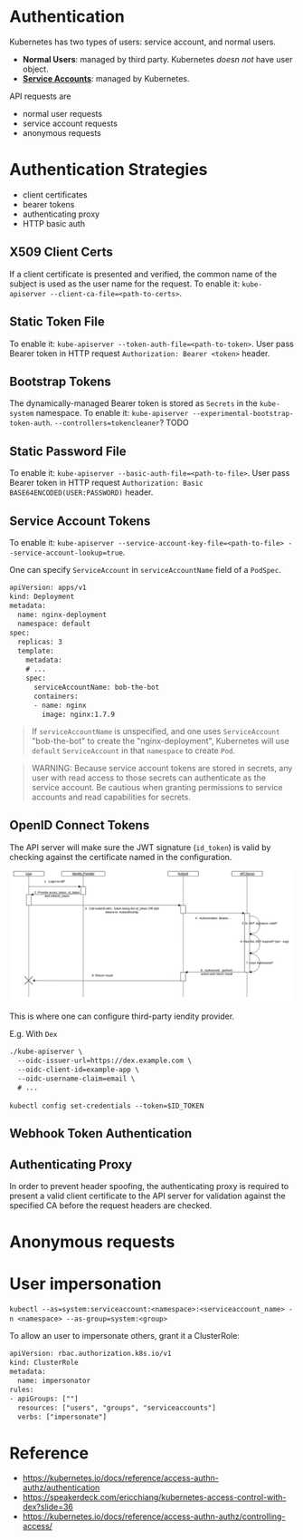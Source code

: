 # Authentication

Kubernetes has two types of users: service account, and normal users.

* **Normal Users**: managed by third party. Kubernetes *doesn not* have user object.
* **[Service Accounts](../../object/serviceaccount/README.md)**: managed by Kubernetes.

API requests are

* normal user requests
* service account requests
* anonymous requests


# Authentication Strategies

* client certificates
* bearer tokens
* authenticating proxy
* HTTP basic auth


## X509 Client Certs

If a client certificate is presented and verified, the common name of the subject is used as the user name for the request. To enable it:
`kube-apiserver --client-ca-file=<path-to-certs>`.


## Static Token File

To enable it: `kube-apiserver --token-auth-file=<path-to-token>`. User pass Bearer token in HTTP request `Authorization: Bearer <token>` header.


## Bootstrap Tokens

The dynamically-managed Bearer token is stored as `Secrets` in the `kube-system` namespace. To enable it: `kube-apiserver --experimental-bootstrap-token-auth`.
`--controllers=tokencleaner`? TODO


## Static Password File

To enable it: `kube-apiserver --basic-auth-file=<path-to-file>`. User pass Bearer token in HTTP request `Authorization: Basic BASE64ENCODED(USER:PASSWORD)` header.


## Service Account Tokens

To enable it: `kube-apiserver --service-account-key-file=<path-to-file> --service-account-lookup=true`.

One can specify `ServiceAccount` in `serviceAccountName` field of a `PodSpec`.

```
apiVersion: apps/v1
kind: Deployment
metadata:
  name: nginx-deployment
  namespace: default
spec:
  replicas: 3
  template:
    metadata:
    # ...
    spec:
      serviceAccountName: bob-the-bot
      containers:
      - name: nginx
        image: nginx:1.7.9
```

> If `serviceAccountName` is unspecified, and one uses `ServiceAccount` "bob-the-bot" to create the "nginx-deployment", Kubernetes will use `default` `ServiceAccount` in that `namespace` to create `Pod`.

> WARNING: Because service account tokens are stored in secrets, any user with read access to those secrets can authenticate as the service account. Be cautious when granting permissions to service accounts and read capabilities for secrets.


## OpenID Connect Tokens

The API server will make sure the JWT signature (`id_token`) is valid by checking against the certificate named in the configuration.

![image](k8s_oidc_login.svg)

This is where one can configure third-party iendity provider.

E.g. With `Dex`
```
./kube-apiserver \
  --oidc-issuer-url=https://dex.example.com \
  --oidc-client-id=example-app \
  --oidc-username-claim=email \
  # ...

kubectl config set-credentials --token=$ID_TOKEN
```

## Webhook Token Authentication


## Authenticating Proxy

In order to prevent header spoofing, the authenticating proxy is required to present a valid client certificate to the API server for validation against the specified CA before the request headers are checked.


# Anonymous requests


# User impersonation

`kubectl --as=system:serviceaccount:<namespace>:<serviceaccount_name> -n <namespace> --as-group=system:<group>`

To allow an user to impersonate others, grant it a ClusterRole:

```
apiVersion: rbac.authorization.k8s.io/v1
kind: ClusterRole
metadata:
  name: impersonator
rules:
- apiGroups: [""]
  resources: ["users", "groups", "serviceaccounts"]
  verbs: ["impersonate"]
```

# Reference

* https://kubernetes.io/docs/reference/access-authn-authz/authentication
* https://speakerdeck.com/ericchiang/kubernetes-access-control-with-dex?slide=36
* https://kubernetes.io/docs/reference/access-authn-authz/controlling-access/
